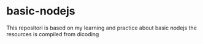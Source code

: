 # basic-nodejs
This repositori is based on my learning and practice about basic nodejs
the resources is compiled from dicoding
